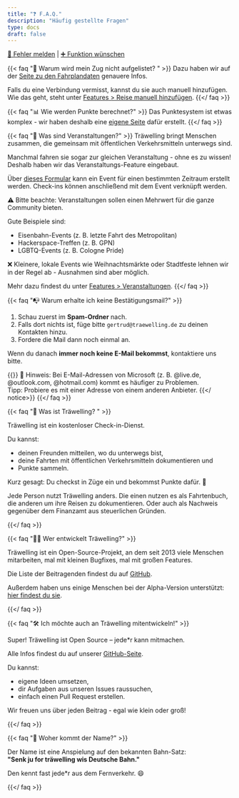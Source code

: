 ```yaml
---
title: "❓ F.A.Q."
description: "Häufig gestellte Fragen"
type: docs
draft: false
---
```


[🐛 Fehler melden](https://github.com/Traewelling/traewelling/issues/new?assignees=&labels=bug%2CTo+Do&template=bug_report.md)
|
[➕ Funktion wünschen](https://github.com/Traewelling/traewelling/issues/new?assignees=&labels=enhancement&template=feature_request.md&title=)

{{< faq "🚂 Warum wird mein Zug nicht aufgelistet? " >}}
Dazu haben wir auf der [Seite zu den Fahrplandaten](/features/timetable) genauere Infos.

Falls du eine Verbindung vermisst, kannst du sie auch manuell hinzufügen.
Wie das geht, steht unter [Features > Reise manuell hinzufügen](/features/manual-trips).
{{</ faq >}}

{{< faq "📊 Wie werden Punkte berechnet?" >}}
Das Punktesystem ist etwas komplex - wir haben deshalb eine [eigene Seite](/features/points) dafür erstellt.
{{</ faq >}}

{{< faq "🎉 Was sind Veranstaltungen?" >}}
Träwelling bringt Menschen zusammen, die gemeinsam mit öffentlichen Verkehrsmitteln unterwegs sind.

Manchmal fahren sie sogar zur gleichen Veranstaltung - ohne es zu wissen!
Deshalb haben wir das Veranstaltungs-Feature eingebaut.

Über [dieses Formular](https://traewelling.de/events) kann ein Event für einen bestimmten Zeitraum erstellt werden.
Check-ins können anschließend mit dem Event verknüpft werden.

⚠️ Bitte beachte: Veranstaltungen sollen einen Mehrwert für die ganze Community bieten.

Gute Beispiele sind:
- Eisenbahn-Events (z. B. letzte Fahrt des Metropolitan)
- Hackerspace-Treffen (z. B. GPN)
- LGBTQ-Events (z. B. Cologne Pride)

❌ Kleinere, lokale Events wie Weihnachtsmärkte oder Stadtfeste lehnen wir in der Regel ab - Ausnahmen sind aber möglich.

Mehr dazu findest du unter [Features > Veranstaltungen](/features/events).
{{</ faq >}}

{{< faq "📭 Warum erhalte ich keine Bestätigungsmail?" >}}
1. Schau zuerst im **Spam-Ordner** nach.
2. Falls dort nichts ist, füge bitte `gertrud@traewelling.de` zu deinen Kontakten hinzu.
3. Fordere die Mail dann noch einmal an.

Wenn du danach **immer noch keine E-Mail bekommst**, kontaktiere uns bitte.

{{<notice info>}}
🔔 Hinweis: Bei E-Mail-Adressen von Microsoft (z. B. @live.de, @outlook.com, @hotmail.com) kommt es häufiger zu Problemen.  
Tipp: Probiere es mit einer Adresse von einem anderen Anbieter.
{{</ notice>}}
{{</ faq >}}

{{< faq "🔗 Was ist Träwelling? " >}}

Träwelling ist ein kostenloser Check-in-Dienst.

Du kannst:
- deinen Freunden mitteilen, wo du unterwegs bist,
- deine Fahrten mit öffentlichen Verkehrsmitteln dokumentieren und
- Punkte sammeln.

Kurz gesagt: Du checkst in Züge ein und bekommst Punkte dafür. 🚆

Jede Person nutzt Träwelling anders.
Die einen nutzen es als Fahrtenbuch, die anderen um ihre Reisen zu dokumentieren.
Oder auch als Nachweis gegenüber dem Finanzamt aus steuerlichen Gründen.

{{</ faq >}}

{{< faq "🧑‍💻 Wer entwickelt Träwelling?" >}}

Träwelling ist ein Open-Source-Projekt, an dem seit 2013 viele Menschen mitarbeiten, mal mit kleinen Bugfixes, mal mit großen Features.

Die Liste der Beitragenden findest du auf [GitHub](https://github.com/Traewelling/traewelling/graphs/contributors).

Außerdem haben uns einige Menschen bei der Alpha-Version unterstützt: [hier findest du sie](https://traewelling.de/humans.txt).

{{</ faq >}}

{{< faq "🛠️ Ich möchte auch an Träwelling mitentwickeln!" >}}

Super! Träwelling ist Open Source – jede*r kann mitmachen.

Alle Infos findest du auf unserer [GitHub-Seite](https://github.com/Traewelling/traewelling).

Du kannst:
- eigene Ideen umsetzen,
- dir Aufgaben aus unseren Issues raussuchen,
- einfach einen Pull Request erstellen.

Wir freuen uns über jeden Beitrag - egal wie klein oder groß!

{{</ faq >}}

{{< faq "🤔 Woher kommt der Name?" >}}

Der Name ist eine Anspielung auf den bekannten Bahn-Satz:  
**"Senk ju for träwelling wis Deutsche Bahn."**

Den kennt fast jede*r aus dem Fernverkehr. 😄

{{</ faq >}}
